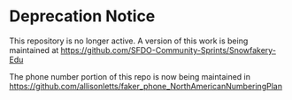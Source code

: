 # Deprecation Notice
This repository is no longer active. A version of this work is being maintained at
https://github.com/SFDO-Community-Sprints/Snowfakery-Edu

The phone number portion of this repo is now being maintained in https://github.com/allisonletts/faker_phone_NorthAmericanNumberingPlan
